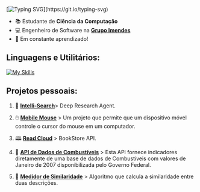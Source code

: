 [![Typing SVG](https://readme-typing-svg.demolab.com?font=Fira+Code&duration=3000&color=F7B41F&multiline=true&width=435&height=60&lines=_+%3E+Hi!;I'm+Software+engineer!)](https://git.io/typing-svg)

- 📚 Estudante de **Ciência da Computação**  
- 💻 Engenheiro de Software na **[Grupo Imendes](https://grupoimendes.com.br/)**
- 🧠 Em constante aprendizado!

## **Linguagens e Utilitários:**

[![My Skills](https://skillicons.dev/icons?i=py,cs,docker,go,rabbitmq,redis,dotnet,tensorflow)](https://skillicons.dev)


## **Projetos pessoais:** 
1. 🤖 **[Intelli-Search](https://github.com/eliassilva02/intelli-search)**>
     Deep Research Agent.

2. 🖱️ **[Mobile Mouse](https://github.com/eliassilva02/MobileMouse)**  >
  Um projeto que permite que um dispositivo móvel controle o cursor do mouse em um computador.  

3. 🕮 **[Read Cloud](https://github.com/eliassilva02/read-cloud)** >
  BookStore API.

4. 🤖 **[API de Dados de Combustíveis](https://github.com/eliassilva02/api_de_dados)** >
  Esta API fornece indicadores diretamente de uma base de dados de Combustíveis com valores de Janeiro de 2007 disponibilizada pelo Governo Federal.  

5. 📝 **[Medidor de Similaridade](https://github.com/eliassilva02/medidor_de_similaridade)** > 
  Algoritmo que calcula a similaridade entre duas descrições. 
